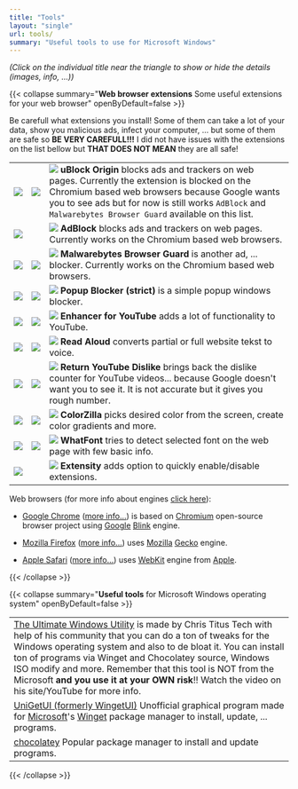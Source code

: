 ```yaml
---
title: "Tools"
layout: "single"
url: tools/
summary: "Useful tools to use for Microsoft Windows"
---
```


*(Click on the individual title near the triangle to show or hide the details (images, info, ...))*

{{< collapse summary="**Web browser extensions** Some useful extensions for your web browser" openByDefault=false >}}

   Be carefull what extensions you install! Some of them can take a lot of your data, show you malicious ads, infect your computer, ... but some of them are safe so **BE VERY CAREFULL!!!** I did not have issues with the extensions on the list bellow but **THAT DOES NOT MEAN** they are all safe! 

   ||||
   | -------- | ------- | ------- |
   | [![](/images/Google-Chrome/GChrome_logo_40px.png)](https://chromewebstore.google.com/detail/ublock-origin/cjpalhdlnbpafiamejdnhcphjbkeiagm "Click/tap to open extension page!") | [![](/images/Mozilla-Firefox/mfirefox_logo_39x40px.png)](https://addons.mozilla.org/firefox/addon/ublock-origin/ "Click/tap to open add-on page!") | ![](/images/Browser-extensions_logos/logo_browser_ext_uBlock_Origin_22px.png) **uBlock Origin** blocks ads and trackers on web pages. Currently the extension is blocked on the Chromium based web browsers because Google wants you to see ads but for now is still works `AdBlock` and `Malwarebytes Browser Guard` available on this list. |
   | [![](/images/Google-Chrome/GChrome_logo_40px.png)](https://chromewebstore.google.com/detail/adblock-%E2%80%94-block-ads-acros/gighmmpiobklfepjocnamgkkbiglidom "Click/tap to open extension page!") | &nbsp; | ![](/images/Browser-extensions_logos/logo_browser_ext_AdBlock_22px.png) **AdBlock** blocks ads and trackers on web pages. Currently works on the Chromium based web browsers. |
   | [![](/images/Google-Chrome/GChrome_logo_40px.png)](https://chromewebstore.google.com/detail/malwarebytes-browser-guar/ihcjicgdanjaechkgeegckofjjedodee "Click/tap to open extension page!") | [![](/images/Mozilla-Firefox/mfirefox_logo_39x40px.png)](https://addons.mozilla.org/firefox/addon/malwarebytes/ "Click/tap to open add-on page!") | ![](/images/Browser-extensions_logos/logo_browser_ext_Malwarebytes_Browser_Guard_22px.png) **Malwarebytes Browser Guard** is another ad, ... blocker. Currently works on the Chromium based web browsers. |
   | [![](/images/Google-Chrome/GChrome_logo_40px.png)](https://chromewebstore.google.com/detail/popup-blocker-strict/aefkmifgmaafnojlojpnekbpbmjiiogg "Click/tap to open extension page!") | [![](/images/Mozilla-Firefox/mfirefox_logo_39x40px.png)](https://addons.mozilla.org/sl/firefox/addon/popup-blocker/ "Click/tap to open add-on page!") | ![](/images/Browser-extensions_logos/logo_browser_ext_Popup_Blocker_strict_22px.png) **Popup Blocker (strict)** is a simple popup windows blocker. |
   | [![](/images/Google-Chrome/GChrome_logo_40px.png)](https://chromewebstore.google.com/detail/enhancer-for-youtube/ponfpcnoihfmfllpaingbgckeeldkhle "Click/tap to open extension page!") | [![](/images/Mozilla-Firefox/mfirefox_logo_39x40px.png)](https://addons.mozilla.org/firefox/addon/enhancer-for-youtube/ "Click/tap to open add-on page!") | ![](/images/Browser-extensions_logos/logo_browser_ext_Enhancer_for_YouTube_22px.png) **Enhancer for YouTube** adds a lot of functionality to YouTube. |
   | [![](/images/Google-Chrome/GChrome_logo_40px.png)](https://chromewebstore.google.com/detail/read-aloud-a-text-to-spee/hdhinadidafjejdhmfkjgnolgimiaplp "Click/tap to open extension page!") | [![](/images/Mozilla-Firefox/mfirefox_logo_39x40px.png)](https://addons.mozilla.org/firefox/addon/read-aloud/ "Click/tap to open add-on page!") | ![](/images/Browser-extensions_logos/logo_browser_ext_Read_Aloud_22px.png) **Read Aloud** converts partial or full website tekst to voice. |
   | [![](/images/Google-Chrome/GChrome_logo_40px.png)](https://chromewebstore.google.com/detail/return-youtube-dislike/gebbhagfogifgggkldgodflihgfeippi "Click/tap to open extension page!") | [![](/images/Mozilla-Firefox/mfirefox_logo_39x40px.png)](https://addons.mozilla.org/firefox/addon/return-youtube-dislikes/ "Click/tap to open add-on page!") | ![](/images/Browser-extensions_logos/logo_browser_ext_Return_YouTube_Dislike_22px.png) **Return YouTube Dislike** brings back the dislike counter for YouTube videos... because Google doesn't want you to see it. It is not accurate but it gives you rough number. |
   | [![](/images/Google-Chrome/GChrome_logo_40px.png)](https://chromewebstore.google.com/detail/colorzilla/bhlhnicpbhignbdhedgjhgdocnmhomnp "Click/tap to open extension page!") | [![](/images/Mozilla-Firefox/mfirefox_logo_39x40px.png)](https://addons.mozilla.org/firefox/addon/colorzilla/ "Click/tap to open add-on page!") | ![](/images/Browser-extensions_logos/logo_browser_ext_ColorZilla_22px.png) **ColorZilla** picks desired color from the screen, create color gradients and more. |
   | [![](/images/Google-Chrome/GChrome_logo_40px.png)](https://chromewebstore.google.com/detail/whatfont-what-html-font/iceonohalfbfcldenclcjafcpboiplfo "Click/tap to open extension page!") | [![](/images/Mozilla-Firefox/mfirefox_logo_39x40px.png)](https://addons.mozilla.org/firefox/addon/zjm-whatfont "Click/tap to open add-on page!") | ![](/images/Browser-extensions_logos/logo_browser_ext_WhatFont_22px.png) **WhatFont** tries to detect selected font on the web page with few basic info. |
   | [![](/images/Google-Chrome/GChrome_logo_40px.png)](https://chromewebstore.google.com/detail/extensity/jjmflmamggggndanpgfnpelongoepncg "Click/tap to open extension page!") | &nbsp; | ![](/images/Browser-extensions_logos/logo_browser_ext_Extensity_22px.png) **Extensity** adds option to quickly enable/disable extensions. |
   
   Web browsers (for more info about engines [click here](https://en.wikipedia.org/wiki/Comparison_of_browser_engines "Click/tap to visit the Wikipedia page!")): 
   
   - [Google Chrome](https://www.google.com/chrome/ "Click/tap to visit the web page!") ([more info...](https://en.wikipedia.org/wiki/Google_Chrome "Click/tap to visit the Wikipedia web page!")) is based on [Chromium](https://en.wikipedia.org/wiki/Chromium_(web_browser) "Click/tap to visit the Wikipedia web page!") open-source browser project using [Google](https://www.google.com/ "Click/tap to visit the web page!") [Blink](https://en.wikipedia.org/wiki/Blink_(browser_engine) "Click/tap to visit the Wikipedia web page!") engine.
   
   - [Mozilla Firefox](https://www.mozilla.org/firefox/ "Click/tap to visit web page!") ([more info...](https://en.wikipedia.org/wiki/Firefox "Click/tap to visit the Wikipedia web page!")) uses [Mozilla](https://www.mozilla.org/ "Click/tap to visit the web page!") [Gecko](https://en.wikipedia.org/wiki/Gecko_(software) "Click/tap to visit the Wikipedia web page!") engine.
   
   - [Apple Safari](https://www.apple.com/safari/ "Click/tap to visit the web page!") ([more info...](https://en.wikipedia.org/wiki/Safari_(web_browser) "Click/tap to visit the Wikipedia web page!")) uses [WebKit](https://en.wikipedia.org/wiki/WebKit "Click/tap to visit the Wikipedia web page!") engine from [Apple](https://www.apple.com/ "Click/tap to visit the web page!").

{{< /collapse >}}

{{< collapse summary="**Useful tools** for Microsoft Windows operating system" openByDefault=false >}}

   ||
   | -------- |
   | [The Ultimate Windows Utility](https://christitus.com/windows-tool/ "Click/tap to open the site!") is made by Chris Titus Tech with help of his community that you can do a ton of tweaks for the Windows operating system and also to de bloat it. You can install ton of programs via Winget and Chocolatey source, Windows ISO modify and more. Remember that this tool is NOT from the Microsoft **and you use it at your OWN risk**!! Watch the video on his site/YouTube for more info. |
   | [UniGetUI (formerly WingetUI)](https://www.marticliment.com/unigetui/ "Click/tap to open the site!") Unofficial graphical program made for [Microsoft](https://www.microsoft.com/ "Click/tap to open the site!")'s [Winget](https://learn.microsoft.com/en-us/windows/package-manager/winget/ "Click/tap to open the site!") package manager to install, update, ... programs. |
   | [chocolatey](https://chocolatey.org/ "Click/tap to open the site!") Popular package manager to install and update programs. |

{{< /collapse >}}

<!-- []( "Click/tap to open the site!") -->